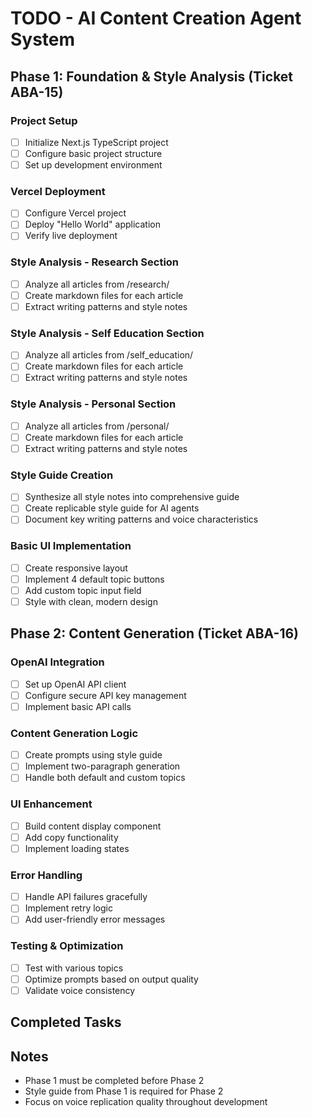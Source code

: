 # TODO - AI Content Creation Agent System

## Phase 1: Foundation & Style Analysis (Ticket ABA-15)

### Project Setup
- [ ] Initialize Next.js TypeScript project
- [ ] Configure basic project structure
- [ ] Set up development environment

### Vercel Deployment
- [ ] Configure Vercel project
- [ ] Deploy "Hello World" application
- [ ] Verify live deployment

### Style Analysis - Research Section
- [ ] Analyze all articles from /research/
- [ ] Create markdown files for each article
- [ ] Extract writing patterns and style notes

### Style Analysis - Self Education Section
- [ ] Analyze all articles from /self_education/
- [ ] Create markdown files for each article
- [ ] Extract writing patterns and style notes

### Style Analysis - Personal Section
- [ ] Analyze all articles from /personal/
- [ ] Create markdown files for each article
- [ ] Extract writing patterns and style notes

### Style Guide Creation
- [ ] Synthesize all style notes into comprehensive guide
- [ ] Create replicable style guide for AI agents
- [ ] Document key writing patterns and voice characteristics

### Basic UI Implementation
- [ ] Create responsive layout
- [ ] Implement 4 default topic buttons
- [ ] Add custom topic input field
- [ ] Style with clean, modern design

## Phase 2: Content Generation (Ticket ABA-16)

### OpenAI Integration
- [ ] Set up OpenAI API client
- [ ] Configure secure API key management
- [ ] Implement basic API calls

### Content Generation Logic
- [ ] Create prompts using style guide
- [ ] Implement two-paragraph generation
- [ ] Handle both default and custom topics

### UI Enhancement
- [ ] Build content display component
- [ ] Add copy functionality
- [ ] Implement loading states

### Error Handling
- [ ] Handle API failures gracefully
- [ ] Implement retry logic
- [ ] Add user-friendly error messages

### Testing & Optimization
- [ ] Test with various topics
- [ ] Optimize prompts based on output quality
- [ ] Validate voice consistency

## Completed Tasks
<!-- Add completed tasks here as they are finished -->

## Notes
- Phase 1 must be completed before Phase 2
- Style guide from Phase 1 is required for Phase 2
- Focus on voice replication quality throughout development 
